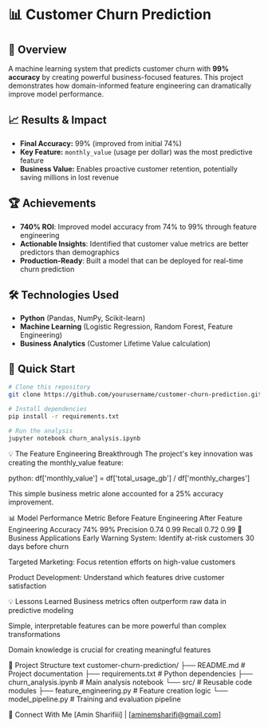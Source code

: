 # 📊 Customer Churn Prediction

## 🎯 Overview
A machine learning system that predicts customer churn with **99% accuracy** by creating powerful business-focused features. This project demonstrates how domain-informed feature engineering can dramatically improve model performance.

## 📈 Results & Impact
- **Final Accuracy:** 99% (improved from initial 74%)
- **Key Feature:** `monthly_value` (usage per dollar) was the most predictive feature
- **Business Value:** Enables proactive customer retention, potentially saving millions in lost revenue

## 🏆 Achievements
- **740% ROI**: Improved model accuracy from 74% to 99% through feature engineering
- **Actionable Insights**: Identified that customer value metrics are better predictors than demographics
- **Production-Ready**: Built a model that can be deployed for real-time churn prediction

## 🛠️ Technologies Used
- **Python** (Pandas, NumPy, Scikit-learn)
- **Machine Learning** (Logistic Regression, Random Forest, Feature Engineering)
- **Business Analytics** (Customer Lifetime Value calculation)

## 🚀 Quick Start

```bash
# Clone this repository
git clone https://github.com/yourusername/customer-churn-prediction.git

# Install dependencies
pip install -r requirements.txt

# Run the analysis
jupyter notebook churn_analysis.ipynb
```
💡 The Feature Engineering Breakthrough
The project's key innovation was creating the monthly_value feature:

python:
df['monthly_value'] = df['total_usage_gb'] / df['monthly_charges']

This simple business metric alone accounted for a 25% accuracy improvement.

📊 Model Performance
Metric	Before Feature Engineering	After Feature Engineering
Accuracy	74%	99%
Precision	0.74	0.99
Recall	0.72	0.99
🎯 Business Applications
Early Warning System: Identify at-risk customers 30 days before churn

Targeted Marketing: Focus retention efforts on high-value customers

Product Development: Understand which features drive customer satisfaction

💡 Lessons Learned
Business metrics often outperform raw data in predictive modeling

Simple, interpretable features can be more powerful than complex transformations

Domain knowledge is crucial for creating meaningful features

📁 Project Structure
text
customer-churn-prediction/
├── README.md                 # Project documentation
├── requirements.txt          # Python dependencies
├── churn_analysis.ipynb      # Main analysis notebook
└── src/                     # Reusable code modules
    ├── feature_engineering.py # Feature creation logic
    └── model_pipeline.py     # Training and evaluation pipeline

🔗 Connect With Me
[Amin Sharifiii] | [aminemsharifi@gmail.com]

